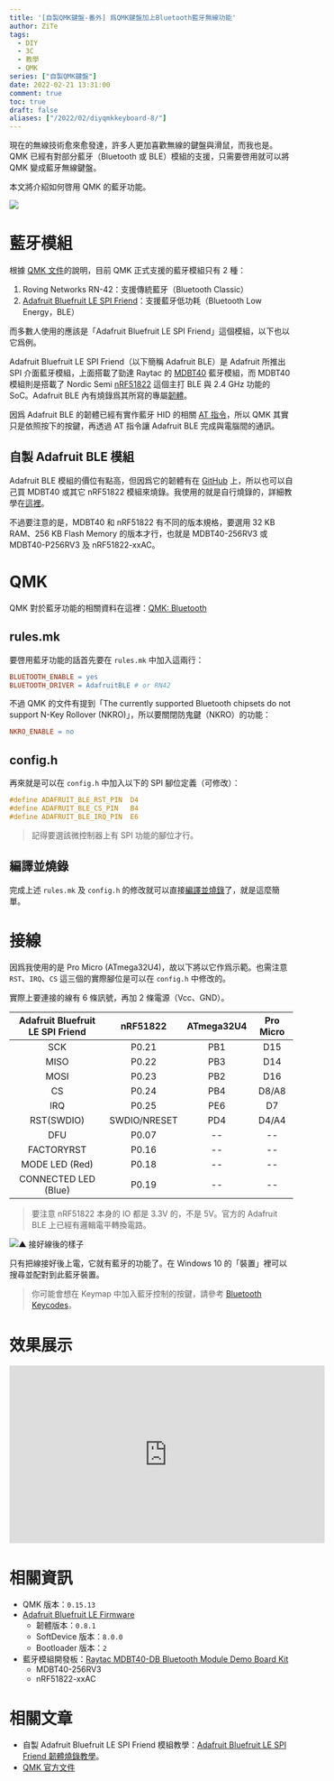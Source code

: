 ```yaml
---
title: '[自製QMK鍵盤-番外] 爲QMK鍵盤加上Bluetooth藍牙無線功能'
author: ZiTe
tags:
  - DIY
  - 3C
  - 教學
  - QMK
series: ["自製QMK鍵盤"]
date: 2022-02-21 13:31:00
comment: true
toc: true
draft: false
aliases: ["/2022/02/diyqmkkeyboard-8/"]
---
```


現在的無線技術愈來愈發達，許多人更加喜歡無線的鍵盤與滑鼠，而我也是。QMK 已經有對部分藍牙（Bluetooth 或 BLE）模組的支援，只需要啓用就可以將 QMK 變成藍牙無線鍵盤。

本文將介紹如何啓用 QMK 的藍牙功能。

![](https://blogger.googleusercontent.com/img/a/AVvXsEgESsB0l38nOIjaw6wggilS9U_AjhzI82CzsDPwwsyBw_h_QdYwre_HWDzdNGZO8BW9JgFbf6KNXE8XwMKOVzlQAsnj9E2FIzB1I5NLbNBFBBQca6HLu_zFaCx1Pawflti5q0mkoTGxfVAPMA1BDQb9wD-Io8tjEpr4Zz9HPkCnXv_49Kgdn5WDMt4u=s16000)

<!--more-->

# 藍牙模組

根據 [QMK 文件](https://docs.qmk.fm/#/feature_bluetooth)的說明，目前 QMK 正式支援的藍牙模組只有 2 種：
1. Roving Networks RN-42：支援傳統藍牙（Bluetooth Classic）
2. [Adafruit Bluefruit LE SPI Friend](https://www.adafruit.com/product/2633)：支援藍牙低功耗（Bluetooth Low Energy，BLE）

而多數人使用的應該是「Adafruit Bluefruit LE SPI Friend」這個模組，以下也以它爲例。

Adafruit Bluefruit LE SPI Friend（以下簡稱 Adafruit BLE）是 Adafruit 所推出 SPI 介面藍牙模組，上面搭載了勁達 Raytac 的 [MDBT40](https://www.raytac.com/product/ins.php?index_id=74) 藍牙模組，而 MDBT40 模組則是搭載了 Nordic Semi [nRF51822](https://www.nordicsemi.com/products/nrf51822) 這個主打 BLE 與 2.4 GHz 功能的 SoC。Adafruit BLE 內有燒錄爲其所寫的專屬[韌體](https://github.com/adafruit/Adafruit_BluefruitLE_Firmware)。

因爲 Adafruit BLE 的韌體已經有實作藍牙 HID 的相關 [AT 指令](https://learn.adafruit.com/introducing-the-adafruit-bluefruit-spi-breakout/at-commands)，所以 QMK 其實只是依照按下的按鍵，再透過 AT 指令讓 Adafruit BLE 完成與電腦間的通訊。

## 自製 Adafruit BLE 模組

Adafruit BLE 模組的價位有點高，但因爲它的韌體有在 [GitHub](https://github.com/adafruit/Adafruit_BluefruitLE_Firmware) 上，所以也可以自己買 MDBT40 或其它 nRF51822 模組來燒錄。我使用的就是自行燒錄的，詳細教學在[這裡](/posts/diyqmkkeyboard-ble-module)。

不過要注意的是，MDBT40 和 nRF51822 有不同的版本規格，要選用 32 KB RAM、256 KB Flash Memory 的版本才行，也就是 MDBT40-256RV3 或 MDBT40-P256RV3 及 nRF51822-xxAC。

# QMK

QMK 對於藍牙功能的相關資料在這裡：[QMK: Bluetooth](https://docs.qmk.fm/#/feature_bluetooth)

## rules.mk

要啓用藍牙功能的話首先要在 `rules.mk` 中加入這兩行：

```mk
BLUETOOTH_ENABLE = yes
BLUETOOTH_DRIVER = AdafruitBLE # or RN42
```

不過 QMK 的文件有提到「The currently supported Bluetooth chipsets do not support N-Key Rollover (NKRO)」，所以要關閉防鬼鍵（NKRO）的功能：

```mk
NKRO_ENABLE = no
```

## config.h

再來就是可以在 `config.h` 中加入以下的 SPI 腳位定義（可修改）：
```c
#define ADAFRUIT_BLE_RST_PIN  D4
#define ADAFRUIT_BLE_CS_PIN   B4
#define ADAFRUIT_BLE_IRQ_PIN  E6
```

> 記得要選該微控制器上有 SPI 功能的腳位才行。

## 編譯並燒錄

完成上述 `rules.mk` 及 `config.h` 的修改就可以直接[編譯並燒錄](/posts/diyqmkkeyboard-3/)了，就是這麼簡單。

# 接線

因爲我使用的是 Pro Micro (ATmega32U4)，故以下將以它作爲示範。也需注意 `RST`、`IRQ`、`CS` 這三個的實際腳位是可以在 `config.h` 中修改的。

實際上要連接的線有 6 條訊號，再加 2 條電源（Vcc、GND）。

Adafruit Bluefruit LE SPI Friend | nRF51822 | ATmega32U4 | Pro Micro
:-:|:-:|:-:|:-:
SCK|P0.21|PB1|D15
MISO|P0.22|PB3|D14
MOSI|P0.23|PB2|D16
CS|P0.24|PB4|D8/A8
IRQ|P0.25|PE6|D7
RST(SWDIO)|SWDIO/NRESET|PD4|D4/A4
DFU|P0.07|--|--
FACTORYRST|P0.16|--|--
MODE LED (Red)|P0.18|--|--
CONNECTED LED (Blue)|P0.19|--|--

> 要注意 nRF51822 本身的 IO 都是 3.3V 的，不是 5V。官方的 Adafruit BLE 上已經有邏輯電平轉換電路。

![▲ 接好線後的樣子](https://blogger.googleusercontent.com/img/a/AVvXsEhgLHc-lVHPdbLy5rDceawCTrN1vwoXrG0F3hq_ehM4NgMdhS4A3rk7LeyTRPaMjLFdmoJ6myYu_gpEjdShhGqvg55U7RPeTM3mbjHNdN4dTA7_5xx3wm_VhbAGS3CB2seRigYHhQXBmxOg4ldi7MvakKEqMI3gqA1dn5tVkJqy0ggWZBySCdMdXA57=w640-h480)

只有把線接好後上電，它就有藍牙的功能了。在 Windows 10 的「裝置」裡可以搜尋並配對到此藍牙裝置。

> 你可能會想在 Keymap 中加入藍牙控制的按鍵，請參考 [Bluetooth Keycodes](https://docs.qmk.fm/#/feature_bluetooth?id=bluetooth-keycodes)。

# 效果展示

<iframe width="560" height="315" src="https://www.youtube.com/embed/OKdwwEEPLHY" title="YouTube video player" frameborder="0" allow="accelerometer; autoplay; clipboard-write; encrypted-media; gyroscope; picture-in-picture" allowfullscreen></iframe>

# 相關資訊

- QMK 版本：`0.15.13`
- [Adafruit Bluefruit LE Firmware](https://github.com/adafruit/Adafruit_BluefruitLE_Firmware) 
	- 韌體版本：`0.8.1`
	- SoftDevice 版本：`8.0.0`
	- Bootloader 版本：`2`
- 藍牙模組開發板：[Raytac MDBT40-DB Bluetooth Module Demo Board Kit](https://www.raytac.com/product/ins.php?index_id=84)
	- MDBT40-256RV3
	- nRF51822-xxAC

# 相關文章

- 自製 Adafruit Bluefruit LE SPI Friend 模組教學：[Adafruit Bluefruit LE SPI Friend 韌體燒錄教學](/posts/diyqmkkeyboard-ble-module)。
- [QMK 官方文件](https://docs.qmk.fm/#/)
